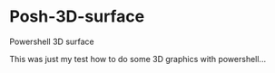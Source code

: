 # Posh-3D-surface
Powershell 3D surface

This was just my test how to do some 3D graphics with powershell...
